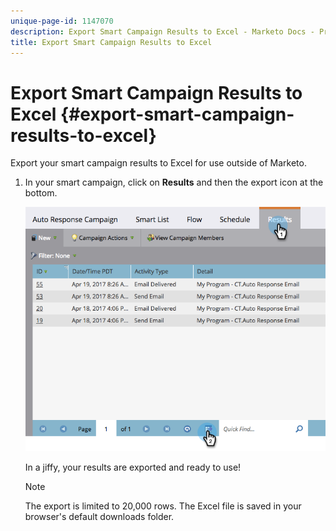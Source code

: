 ```yaml
---
unique-page-id: 1147070
description: Export Smart Campaign Results to Excel - Marketo Docs - Product Documentation
title: Export Smart Campaign Results to Excel
---
```


# Export Smart Campaign Results to Excel {#export-smart-campaign-results-to-excel}

Export your smart campaign results to Excel for use outside of Marketo.

1. In your smart campaign, click on **Results** and then the export icon at the bottom.

   ![](assets/exportexcel-hands.png)

   In a jiffy, your results are exported and ready to use!

   >[!NOTE]
   >
   >The export is limited to 20,000 rows. The Excel file is saved in your browser's default downloads folder.


